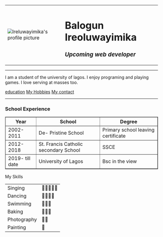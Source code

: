 <html lang="en" dir="ltr">

<head>
  <meta charset="utf-8">
  <title>Balogun Ireoluwayimika's personal site</title>
  <table cellspacing="20">
    <tr>
      <td>
        <img
          src="https://scontent.flos3-2.fna.fbcdn.net/v/t39.30808-6/242885353_1062194381217354_364623683689463342_n.jpg?_nc_cat=107&ccb=1-5&_nc_sid=e3f864&_nc_ohc=cPE0mHKyhDcAX-nIIJV&_nc_zt=23&_nc_ht=scontent.flos3-2.fna&oh=00_AT9sr7jcLEs1d_wNWGu3gilCTvW2grMzPF5sTA723MiSdg&oe=623DE9D2"
          alt="Ireluwayimika's profile picture">
      </td>
      <td>
        <h1>Balogun Ireoluwayimika</h1>
        <h3><em>Upcoming web developer</em></h3>
      </td>
    </tr>
  </table>

</head>
<hr>

<body>


  <p>I am a student of the university of lagos. I enjoy programing and playing games. I love serving at masses too. </p>

  <a href="C:\Users\PRECIOUS\Documents\web development\html personal site\Education.html">education</a>
  <a href="hobbies.html">My Hobbies</a>
  <a href="Contact.html">My contact</a>
  <hr>
  <h3>School Experience</h3>
  <table border="1">
    <thead>
      <tr>
        <th>Year</th>
        <th>School</th>
        <th>Degree</th>
      </tr>
    <tbody>
      <tr>
        <td>2002-2011</td>
        <td>De- Pristine School</td>
        <td>Primary school leaving certificate</td>
      </tr>
      <tr>
        <td>2012-2018</td>
        <td>St. Francis Catholic secondary School</td>
        <td>SSCE</td>
      </tr>
      <tr>
        <td>2019- till date</td>
        <td>University of Lagos</td>
        <td>Bsc in the view</td>
      </tr>
    </tbody>
    </thead>
  </table>
</body>
<p>My Skills</p>
<table>
  <tr>
    <td>Singing</td>
    <td>💛💛💛💛💛</td>
  </tr>
  <tr>
    <td>Dancing</td>
    <td>💛💛💛💛</td>
  </tr>
  <td>Swimming</td>
  <td>💛💛💛</td>
  <tr>
    <td>Baking</td>
    <td>💛💛💛</td>
  </tr>
  <tr>
    <td>Photography</td>
    <td>💛💛</td>
  </tr>
  <tr>
    <td>Painting</td>
    <td>💛</td>
  </tr>
</table>

</html>
